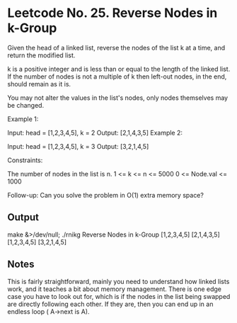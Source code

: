 # Leetcode No. 25.  Reverse Nodes in k-Group

Given the head of a linked list, reverse the nodes of the list k at a time, and return the modified list.

k is a positive integer and is less than or equal to the length of the linked list. If the number of nodes is not a multiple of k then left-out nodes, in the end, should remain as it is.

You may not alter the values in the list's nodes, only nodes themselves may be changed.

 

Example 1:


Input: head = [1,2,3,4,5], k = 2
Output: [2,1,4,3,5]
Example 2:


Input: head = [1,2,3,4,5], k = 3
Output: [3,2,1,4,5]
 

Constraints:

The number of nodes in the list is n.
1 <= k <= n <= 5000
0 <= Node.val <= 1000
 

Follow-up: Can you solve the problem in O(1) extra memory space?

## Output

make &>/dev/null; ./rnikg
Reverse Nodes in k-Group
[1,2,3,4,5]
[2,1,4,3,5]
[1,2,3,4,5]
[3,2,1,4,5]




## Notes
This is fairly straightforward, mainly you need to understand how linked lists work, and it teaches a bit about memory management.  There is one edge case you have to look out for, which is if the nodes in the list being swapped are directly following each other.  If they are, then you can end up in an endless loop ( A->next is A).

